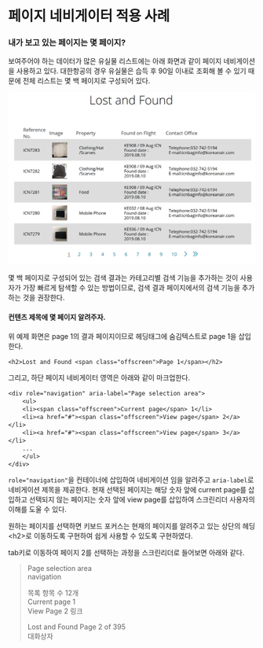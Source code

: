# 페이지 네비게이터 적용 사례

### 내가 보고 있는 페이지는 몇 페이지?

보여주어야 하는 데이터가 많은 유실물 리스트에는 아래 화면과 같이 페이지 네비게이션을 사용하고 있다. 대한항공의 경우 유실물은 습득 후 90일 이내로 조회해 볼 수 있기 때문에 전체 리스트는 몇 백 페이지로 구성되어 있다. 

![](../../.gitbook/assets/image%20%2824%29.png)

몇 백 페이지로 구성되어 있는 검색 결과는 카테고리별 검색 기능을 추가하는 것이 사용자가 가장 빠르게 탐색할 수 있는 방법이므로, 검색 결과 페이지에서의 검색 기능을 추가하는 것을 권장한다.

#### 컨텐츠 제목에 몇 페이지 알려주자.

위 예제 화면은 page 1의 결과 페이지이므로 헤딩태그에 숨김텍스트로 page 1을 삽입한다.

```markup
<h2>Lost and Found <span class="offscreen">Page 1</span></h2>
```

 그리고, 하단 페이지 네비게이터 영역은 아래와 같이 마크업한다.

```markup
<div role="navigation" aria-label="Page selection area">
    <ul>
    <li><span class="offscreen">Current page</span> 1</li>
    <li><a href="#"><span class="offscreen">View page</span> 2</a></li>
    <li><a href="#"><span class="offscreen">View page</span> 3</a></li>
    ...
    </ul>
</div>
```

`role="navigation"`을 컨테이너에 삽입하여 네비게이션 임을 알려주고 `aria-label`로 네비게이션 제목을 제공한다. 현재 선택된 페이지는 해당 숫자 앞에 current page를 삽입하고 선택되지 않는 페이지는 숫자 앞에 view page를 삽입하여 스크린리더 사용자의 이해를 도울 수 있다.

원하는 페이지를 선택하면 키보드 포커스는 현재의 페이지를 알려주고 있는 상단의 헤딩 &lt;h2&gt;로 이동하도록 구현하여 쉽게 사용할 수 있도록 구현하였다. 

tab키로 이동하여 페이지 2를 선택하는 과정을 스크린리더로 들어보면 아래와 같다.

> Page selection area   
> navigation   
>   
> 목록 항목 수 12개  
> Current page 1  
> View Page 2 링크  
>   
> Lost and Found Page 2 of 395   
> 대화상자

